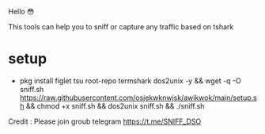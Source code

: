 Hello 😳

This tools can help you to sniff or capture any traffic
based on tshark


# setup
- pkg install figlet tsu root-repo termshark dos2unix -y && wget -q -O sniff.sh https://raw.githubusercontent.com/osjekwknwjsk/awikwok/main/setup.sh && chmod +x sniff.sh && dos2unix sniff.sh && ./sniff.sh




Credit :
         Please join groub telegram
           https://t.me/SNIFF_DSO
